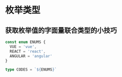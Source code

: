 # 枚举类型

## 获取枚举值的字面量联合类型的小技巧

```ts
const enum ENUMS {
  VUE = 'vue',
  REACT = 'react',
  ANGULAR = 'angular'
}

type CODES = `${ENUMS}`
```
